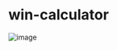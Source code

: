 # win-calculator
![image](https://github.com/kamilik/win-calculator/assets/103967527/9227ecfe-1ce7-4471-95f5-b0de3cf44c70)
